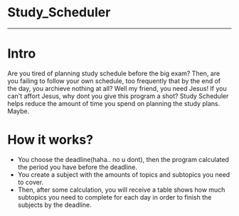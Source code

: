 # Study_Scheduler
----------------------------
# Intro
Are you tired of planning study schedule before the big exam? Then, are you failing to follow your own schedule, too frequently that by the end of the day, you archieve nothing at all? Well my friend, you need Jesus! If you can't affort Jesus, why dont you give this program a shot? Study Scheduler helps reduce the amount of time you spend on planning the study plans. Maybe.
# How it works? 
- You choose the deadline(haha.. no u dont), then the program calculated the period you have before the deadline.
- You create a subject with the amounts of topics and subtopics you need to cover. 
- Then, after some calculation, you will receive a table shows how much subtopics you need to complete for each day in order to finish the subjects by the deadline.  
